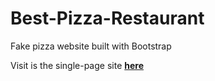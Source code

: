 # Best-Pizza-Restaurant
Fake pizza website built with Bootstrap

Visit is the single-page site **[here](https://bestpizzarestaurant.netlify.app/)**
